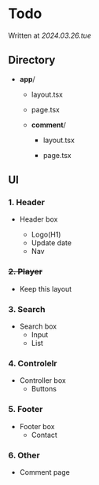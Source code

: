 # Todo

Written at _2024.03.26.tue_

## Directory

- **app**/

  - layout.tsx

  - page.tsx

  - **comment**/

    - layout.tsx

    - page.tsx

## UI

### 1. Header

- Header box

  - Logo(H1)
  - Update date
  - Nav

### ~~2. Player~~

- Keep this layout

### 3. Search

- Search box
  - Input
  - List

### 4. Controlelr

- Controller box
  - Buttons

### 5. Footer

- Footer box
  - Contact

### 6. Other

- Comment page
